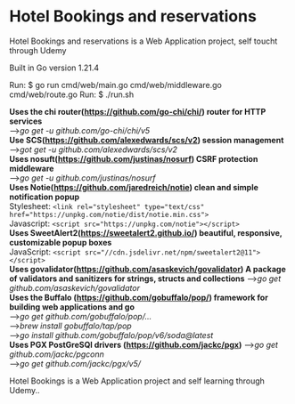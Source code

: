 # Hotel Bookings and reservations  

Hotel Bookings and reservations is a Web Application project, self toucht through Udemy

Built in Go version 1.21.4 

Run: $ go run cmd/web/main.go cmd/web/middleware.go cmd/web/route.go
Run: $ ./run.sh

**Uses the chi router(https://github.com/go-chi/chi/) router for HTTP services**<br>
-->*go get -u github.com/go-chi/chi/v5*  <br>
**Use SCS(https://github.com/alexedwards/scs/v2) session management**  <br>
-->*got get -u github.com/alexedwards/scs/v2*  <br>
**Uses nosuft(https://github.com/justinas/nosurf) CSRF protection middleware**  <br>
-->*go get -u github.com/justinas/nosurf*  <br>
**Uses Notie(https://github.com/jaredreich/notie) clean and simple notification popup**  <br>
Stylesheet: ``<link rel="stylesheet" type="text/css" href="https://unpkg.com/notie/dist/notie.min.css">`` <br>
Javascript: ``<script src="https://unpkg.com/notie"></script>`` <br>
**Uses SweetAlert2(https://sweetalert2.github.io/) beautiful, responsive, customizable popup boxes** <br>
JavaScript: ``<script src="//cdn.jsdelivr.net/npm/sweetalert2@11"></script>`` <br>
**Uses govalidator(https://github.com/asaskevich/govalidator) A package of validators and sanitizers for strings, structs and collections** 
-->*go get github.com/asaskevich/govalidator* <br>
**Uses the Buffalo (https://github.com/gobuffalo/pop/) framework for building web applications and go <br>**
-->*go get github.com/gobuffalo/pop/...*  <br>
-->*brew install gobuffalo/tap/pop* <br>
-->*go install github.com/gobuffalo/pop/v6/soda@latest* <br>
**Uses PGX PostGreSQl drivers (https://github.com/jackc/pgx)**
-->*go get github.com/jackc/pgconn* <br>
-->*go get github.com/jackc/pgx/v5/* <br>

Hotel Bookings is a Web Application project and self learning through Udemy..  <br>
